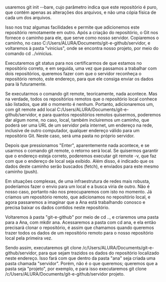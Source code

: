 usaremos git init --bare, cujo parâmetro indica que este repositório é puro, que contém apenas as alterações dos arquivos, e não uma cópia física de cada um dos arquivos.

Isso nos traz algumas facilidades e permite que adicionemos este repositório remotamente em outro. Após a criação do repositório, o Git nos fornece o caminho para ele, que serve como nosso servidor. Copiaremos o caminho, no caso C:/Users/ALURA/Documents/git-e-github/servidor, e voltaremos à pasta "vinicius", onde se encontra nosso projeto, por meio do comando cd ../vinicius.

Executaremos git status para nos certificarmos de que estamos no repositório correto, e em seguida, uma vez que passamos a trabalhar com dois repositórios, queremos fazer com que o servidor reconheça o repositório remoto, este endereço, para que ele consiga enviar os dados para lá futuramente.

Se executarmos o comando git remote, teoricamente, nada acontece. Mas na verdade, todos os repositórios remotos que o repositório local conhece são listados, que até o momento é nenhum. Portanto, adicionaremos um, com git remote add local C:/Users/ALURA/Documents/git-e-github/servidor, e para quantos repositórios remotos quisermos, poderemos dar algum nome, no caso, local, também incluiremos um caminho, que poderá ser uma URL de um servidor pela internet, um endereço na rede, inclusive de outro computador, qualquer endereço válido para um repositório Git. Neste caso, será uma pasta no próprio servidor.

Depois que pressionamos "Enter", aparentemente nada acontece, e se usarmos o comando git remote, o retorno será local. Se quisermos garantir que o endereço esteja correto, poderemos executar git remote -v, que faz com que o endereço de local seja exibido. Além disso, é indicado que os dados deste caminho serão buscados (fetch), e enviados para este mesmo caminho (push).

Em situações complexas, de uma infraestrutura de redes mais robusta, poderíamos fazer o envio para um local e a busca viria de outro. Não é nosso caso, portanto não nos preocuparemos com isto no momento. Já criamos um repositório remoto, que adicionamos no repositório local, e agora passaremos a imaginar que a Ana está trabalhando conosco e precisa baixar os dados contidos neste repositório.

Voltaremos à pasta "git-e-github" por meio de cd .., e criaremos uma pasta para a Ana, com mkdir ana. Acessaremos a pasta com cd ana, e ela então precisará clonar o repositório, é assim que chamamos quando queremos trazer todos os dados de um repositório remoto para o nosso repositório local pela primeira vez.

Sendo assim, executaremos git clone /c/Users/ALURA/Documents/git-e-github/servidor, para que sejam trazidos os dados do repositório localizado neste endereço. Isso fará com que dentro da pasta "ana" seja criada uma pasta chamada "servidor". Porém, não é o que queremos; queremos que a pasta seja "projeto", por exemplo, e para isso executaremos git clone /c/Users/ALURA/Documents/git-e-github/servidor projeto.